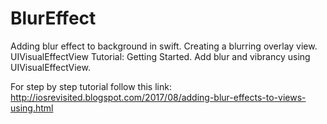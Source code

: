# BlurEffect
Adding blur effect to background in swift.  Creating a blurring overlay view.  UIVisualEffectView Tutorial: Getting Started.  Add blur and vibrancy using UIVisualEffectView.

For step by step tutorial follow this link: http://iosrevisited.blogspot.com/2017/08/adding-blur-effects-to-views-using.html
